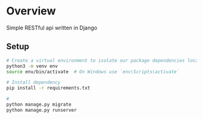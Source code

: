 # Overview

Simple RESTful api written in Django

## Setup

```bash
# Create a virtual environment to isolate our package dependencies locally
python3 -m venv env
source env/bin/activate  # On Windows use `env\Scripts\activate`

# Install dependency
pip install -r requirements.txt

#
python manage.py migrate
python manage.py runserver
```
